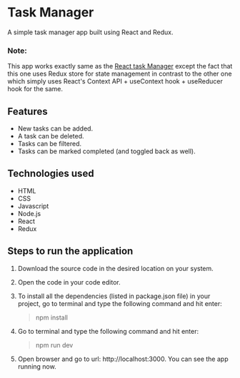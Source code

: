 # Task Manager
A simple task manager app built using React and Redux. 


### Note:
This app works exactly same as the [React task Manager](https://github.com/aayush301/React-task-manager/) except the fact that this one uses Redux store for state management in contrast to the other one which simply uses React's Context API + useContext hook + useReducer hook for the same.

## Features
- New tasks can be added.
- A task can be deleted.
- Tasks can be filtered.
- Tasks can be marked completed (and toggled back as well).

## Technologies used
- HTML
- CSS
- Javascript
- Node.js
- React
- Redux

## Steps to run the application
1. Download the source code in the desired location on your system.

2. Open the code in your code editor.

3. To install all the dependencies (listed in package.json file) in your project, go to terminal and type the following command and hit enter:
	> npm install

4. Go to terminal and type the following command and hit enter:
	> npm run dev

5. Open browser and go to url: http://localhost:3000. You can see the app running now.
